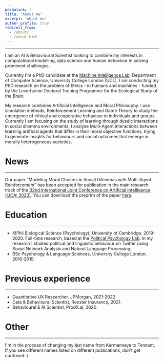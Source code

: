 ```yaml
---
permalink: /
title: "About me"
excerpt: "About me"
author_profile: true
redirect_from: 
  - /about/
  - /about.html
---
```

---
I am an AI & Behavioural Scientist looking to combine my interests in computational modelling, data science and human behaviour in solving prominent challenges. 

Currently I'm a PhD candidate at the [Machine Intelligence Lab](https://www.machineintelligencelab.ai/), Department of Computer Science, University College London (UCL). I am conducting my PhD research on the problem of Ethics - in humans and machines - funded by the Leverhulme Doctoral Training Programme for the Ecological Study of the Brain. 

My research combines Artificial Intelligence and Moral Philosophy. I use simulation methods, Reinforcement Learning and Game Theory to study the emergence of ethical and cooperative behaviour in individuals and groups. Currently I am focusing on the study of learning through dyadic interactions in social dilemma environments. I analyse Multi-Agent interactions between learning artificial agents that differ in their moral objective functions, trying to generate insights for behaviours and social outcomes that emerge in morally heterogeneous societies. 


News
======
---
Our paper “Modeling Moral Choices in Social Dilemmas with Multi-Agent Reinforcement” has been accepted for publication in the main research track of the [32nd International Joint Conference on Artificial Intelligence (IJCAI 2023)](https://ijcai-23.org/). You can download the preprint of the paper [here](https://arxiv.org/abs/2301.08491).


Education
====
---
- MPhil Biological Science (Psychology), University of Cambridge, 2019-2020. Full-time research, based at the [Political Psychology Lab](https://www.psychol.cam.ac.uk/polpsych). In my research I studied political and linguistic behaviour on Twitter using Social Network Analysis and Natural Language Processing.
- BSc Psychology & Language Sciences, University College London, 2016-2019.


Previous experience
======
---
- Quantitative UX Researcher, JPMorgan, 2021-2022.
- Data & Behavioural Scientist, Rooster Insurance, 2021.
- Behavioural & AI Scientist, ProdX.ai, 2020.


Other
======
---
I'm in the process of changing my last name from Karmannaya to Tennant. If you see different names listed on different publications, don't get confused :)
